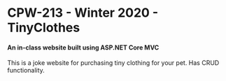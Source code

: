 # CPW-213 - Winter 2020 - TinyClothes
#### An in-class website built using ASP.NET Core MVC

This is a joke website for purchasing tiny clothing for your pet. Has CRUD functionality.

